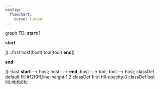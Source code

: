 ```yaml
---
config:
  flowchart:
    curve: linear
---
```

graph TD;
	__start__([<p>__start__</p>]):::first
	host(host)
	tool(tool)
	__end__([<p>__end__</p>]):::last
	__start__ --> host;
	host -.-> __end__;
	host -.-> tool;
	tool --> host;
	classDef default fill:#f2f0ff,line-height:1.2
	classDef first fill-opacity:0
	classDef last fill:#bfb6fc
